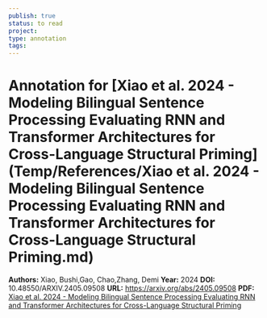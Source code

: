```yaml
---
publish: true
status: to read
project:
type: annotation
tags:
---
```

# Annotation for [Xiao et al. 2024 - Modeling Bilingual Sentence Processing Evaluating RNN and Transformer Architectures for Cross-Language Structural Priming](Temp/References/Xiao et al. 2024 - Modeling Bilingual Sentence Processing Evaluating RNN and Transformer Architectures for Cross-Language Structural Priming.md)

**Authors:** Xiao, Bushi,Gao, Chao,Zhang, Demi
**Year:** 2024
**DOI:** 10.48550/ARXIV.2405.09508
**URL:** https://arxiv.org/abs/2405.09508
**PDF:** [Xiao et al. 2024 - Modeling Bilingual Sentence Processing Evaluating RNN and Transformer Architectures for Cross-Language Structural Priming](Papers/PDFs/Xiao%20et%20al.%202024%20-%20Modeling%20Bilingual%20Sentence%20Processing%20Evaluating%20RNN%20and%20Transformer%20Architectures%20for%20Cross-Language%20Structural%20Priming.pdf)
